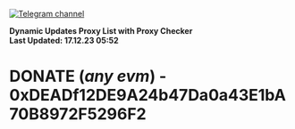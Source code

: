 [![Telegram channel](https://img.shields.io/endpoint?url=https://runkit.io/damiankrawczyk/telegram-badge/branches/master?url=https://t.me/n4z4v0d)](https://t.me/n4z4v0d) 

**Dynamic Updates Proxy List with Proxy Checker**  
**Last Updated: 17.12.23 05:52**

# DONATE (_any evm_) - 0xDEADf12DE9A24b47Da0a43E1bA70B8972F5296F2
